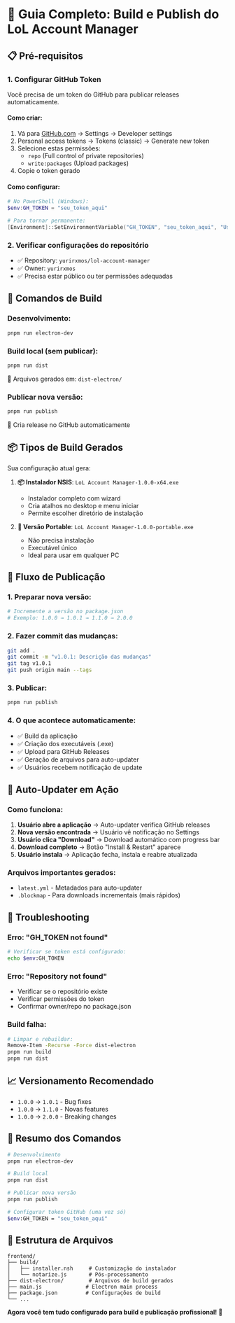 # 🚀 Guia Completo: Build e Publish do LoL Account Manager

## 📋 Pré-requisitos

### 1. **Configurar GitHub Token**
Você precisa de um token do GitHub para publicar releases automaticamente.

#### Como criar:
1. Vá para [GitHub.com](https://github.com) → Settings → Developer settings
2. Personal access tokens → Tokens (classic) → Generate new token
3. Selecione estas permissões:
   - `repo` (Full control of private repositories)
   - `write:packages` (Upload packages)
4. Copie o token gerado

#### Como configurar:
```powershell
# No PowerShell (Windows):
$env:GH_TOKEN = "seu_token_aqui"

# Para tornar permanente:
[Environment]::SetEnvironmentVariable("GH_TOKEN", "seu_token_aqui", "User")
```

### 2. **Verificar configurações do repositório**
- ✅ Repository: `yurirxmos/lol-account-manager`
- ✅ Owner: `yurirxmos`
- ✅ Precisa estar público ou ter permissões adequadas

## 🔨 Comandos de Build

### **Desenvolvimento:**
```bash
pnpm run electron-dev
```

### **Build local (sem publicar):**
```bash
pnpm run dist
```
📁 Arquivos gerados em: `dist-electron/`

### **Publicar nova versão:**
```bash
pnpm run publish
```
🚀 Cria release no GitHub automaticamente

## 📦 Tipos de Build Gerados

Sua configuração atual gera:

1. **📦 Instalador NSIS**: `LoL Account Manager-1.0.0-x64.exe`
   - Instalador completo com wizard
   - Cria atalhos no desktop e menu iniciar
   - Permite escolher diretório de instalação

2. **💼 Versão Portable**: `LoL Account Manager-1.0.0-portable.exe`
   - Não precisa instalação
   - Executável único
   - Ideal para usar em qualquer PC

## 🔄 Fluxo de Publicação

### **1. Preparar nova versão:**
```bash
# Incremente a versão no package.json
# Exemplo: 1.0.0 → 1.0.1 → 1.1.0 → 2.0.0
```

### **2. Fazer commit das mudanças:**
```bash
git add .
git commit -m "v1.0.1: Descrição das mudanças"
git tag v1.0.1
git push origin main --tags
```

### **3. Publicar:**
```bash
pnpm run publish
```

### **4. O que acontece automaticamente:**
- ✅ Build da aplicação
- ✅ Criação dos executáveis (.exe)
- ✅ Upload para GitHub Releases
- ✅ Geração de arquivos para auto-updater
- ✅ Usuários recebem notificação de update

## 🎯 Auto-Updater em Ação

### **Como funciona:**
1. **Usuário abre a aplicação** → Auto-updater verifica GitHub releases
2. **Nova versão encontrada** → Usuário vê notificação no Settings
3. **Usuário clica "Download"** → Download automático com progress bar
4. **Download completo** → Botão "Install & Restart" aparece
5. **Usuário instala** → Aplicação fecha, instala e reabre atualizada

### **Arquivos importantes gerados:**
- `latest.yml` - Metadados para auto-updater
- `.blockmap` - Para downloads incrementais (mais rápidos)

## 🐛 Troubleshooting

### **Erro: "GH_TOKEN not found"**
```bash
# Verificar se token está configurado:
echo $env:GH_TOKEN
```

### **Erro: "Repository not found"**
- Verificar se o repositório existe
- Verificar permissões do token
- Confirmar owner/repo no package.json

### **Build falha:**
```bash
# Limpar e rebuildar:
Remove-Item -Recurse -Force dist-electron
pnpm run build
pnpm run dist
```

## 📈 Versionamento Recomendado

- `1.0.0` → `1.0.1` - Bug fixes
- `1.0.0` → `1.1.0` - Novas features
- `1.0.0` → `2.0.0` - Breaking changes

## 🎉 Resumo dos Comandos

```bash
# Desenvolvimento
pnpm run electron-dev

# Build local
pnpm run dist

# Publicar nova versão
pnpm run publish

# Configurar token GitHub (uma vez só)
$env:GH_TOKEN = "seu_token_aqui"
```

## 📁 Estrutura de Arquivos

```
frontend/
├── build/
│   ├── installer.nsh     # Customização do instalador
│   └── notarize.js       # Pós-processamento
├── dist-electron/        # Arquivos de build gerados
├── main.js              # Electron main process
├── package.json         # Configurações de build
└── ...
```

**Agora você tem tudo configurado para build e publicação profissional! 🚀**
